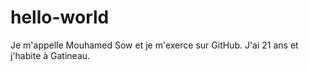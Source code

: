 # hello-world
Je m'appelle Mouhamed Sow et je m'exerce sur GitHub.
J'ai 21 ans et j'habite à Gatineau.
